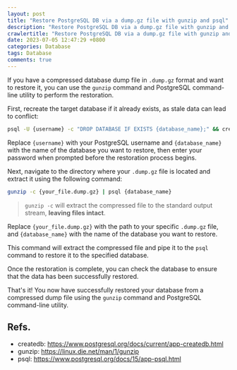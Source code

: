 ```yaml
---
layout: post
title: "Restore PostgreSQL DB via a dump.gz file with gunzip and psql"
description: "Restore PostgreSQL DB via a dump.gz file with gunzip and psql"
crawlertitle: "Restore PostgreSQL DB via a dump.gz file with gunzip and psql"
date: 2023-07-05 12:47:29 +0800
categories: Database
tags: Database
comments: true
---
```


If you have a compressed database dump file in `.dump.gz` format and want to restore it, you can use the `gunzip` command and PostgreSQL command-line utility to perform the restoration.

First, recreate the target database if it already exists, as stale data can lead to conflict:

```bash
psql -U {username} -c "DROP DATABASE IF EXISTS {database_name};" && createdb {database_name}
```

Replace `{username}` with your PostgreSQL username and `{database_name}` with the name of the database you want to restore, then enter your password when prompted before the restoration process begins.

Next, navigate to the directory where your `.dump.gz` file is located and extract it using the following command:

```bash
gunzip -c {your_file.dump.gz} | psql {database_name}
```

> `gunzip -c` will extract the compressed file to the standard output stream, **leaving files intact**.

Replace `{your_file.dump.gz}` with the path to your specific `.dump.gz` file, and `{database_name}` with the name of the database you want to restore.

This command will extract the compressed file and pipe it to the `psql` command to restore it to the specified database.

Once the restoration is complete, you can check the database to ensure that the data has been successfully restored.

That's it! You now have successfully restored your database from a compressed dump file using the `gunzip` command and PostgreSQL command-line utility.

## Refs.

- createdb: https://www.postgresql.org/docs/current/app-createdb.html
- gunzip: https://linux.die.net/man/1/gunzip
- psql: https://www.postgresql.org/docs/15/app-psql.html
